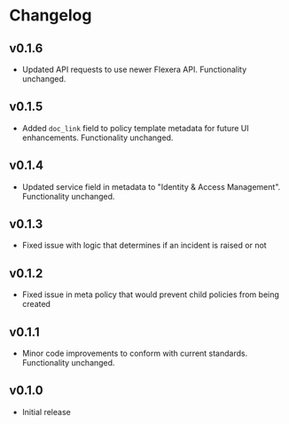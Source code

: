 # Changelog

## v0.1.6

- Updated API requests to use newer Flexera API. Functionality unchanged.

## v0.1.5

- Added `doc_link` field to policy template metadata for future UI enhancements. Functionality unchanged.

## v0.1.4

- Updated service field in metadata to "Identity & Access Management". Functionality unchanged.

## v0.1.3

- Fixed issue with logic that determines if an incident is raised or not

## v0.1.2

- Fixed issue in meta policy that would prevent child policies from being created

## v0.1.1

- Minor code improvements to conform with current standards. Functionality unchanged.

## v0.1.0

- Initial release
